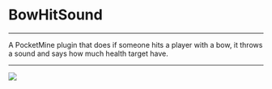 # BowHitSound
---
A PocketMine plugin that does if someone hits a player with a bow, it throws a sound and says how much health target have.

---

<img src="https://github.com/xRookieFight/BowHitSound/blob/main/icon.png?raw=true">